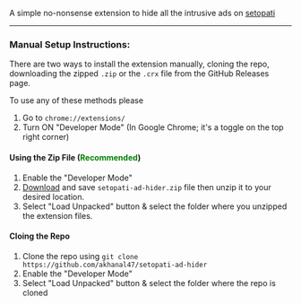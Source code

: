 A simple no-nonsense extension to hide all the intrusive ads on [setopati](https://www.setopati.com/)

----
### Manual Setup Instructions:
There are two ways to install the extension manually, cloning the repo, downloading the zipped ```.zip``` or the ``.crx`` file from the GitHub Releases page.

To use any of these methods please 
1. Go to ```chrome://extensions/```
2. Turn ON "Developer Mode" (In Google Chrome; it's a toggle on the top right corner)

#### Using the Zip File (<span style="color: Green">Recommended</span>)
1. Enable the "Developer Mode"
2. [Download](https://github.com/akhanal47/setopati-ad-hider/releases) and save ```setopati-ad-hider.zip``` file then unzip it to your desired location.
3. Select "Load Unpacked" button & select the folder where you unzipped the extension files.

#### Cloing the Repo
1. Clone the repo using ```git clone https://github.com/akhanal47/setopati-ad-hider```
1. Enable the "Developer Mode"
2. Select "Load Unpacked" button & select the folder where the repo is cloned

